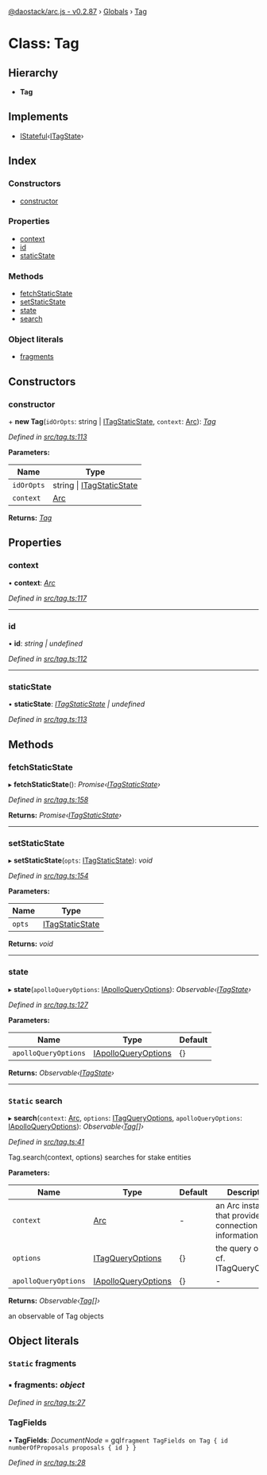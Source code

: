 [@daostack/arc.js - v0.2.87](../README.md) › [Globals](../globals.md) › [Tag](tag.md)

# Class: Tag

## Hierarchy

* **Tag**

## Implements

* [IStateful](../interfaces/istateful.md)‹[ITagState](../interfaces/itagstate.md)›

## Index

### Constructors

* [constructor](tag.md#constructor)

### Properties

* [context](tag.md#context)
* [id](tag.md#id)
* [staticState](tag.md#staticstate)

### Methods

* [fetchStaticState](tag.md#fetchstaticstate)
* [setStaticState](tag.md#setstaticstate)
* [state](tag.md#state)
* [search](tag.md#static-search)

### Object literals

* [fragments](tag.md#static-fragments)

## Constructors

###  constructor

\+ **new Tag**(`idOrOpts`: string | [ITagStaticState](../interfaces/itagstaticstate.md), `context`: [Arc](arc.md)): *[Tag](tag.md)*

*Defined in [src/tag.ts:113](https://github.com/daostack/alchemy-monorepo/blob/6a18bc5/packages/arc.js/src/tag.ts#L113)*

**Parameters:**

Name | Type |
------ | ------ |
`idOrOpts` | string &#124; [ITagStaticState](../interfaces/itagstaticstate.md) |
`context` | [Arc](arc.md) |

**Returns:** *[Tag](tag.md)*

## Properties

###  context

• **context**: *[Arc](arc.md)*

*Defined in [src/tag.ts:117](https://github.com/daostack/alchemy-monorepo/blob/6a18bc5/packages/arc.js/src/tag.ts#L117)*

___

###  id

• **id**: *string | undefined*

*Defined in [src/tag.ts:112](https://github.com/daostack/alchemy-monorepo/blob/6a18bc5/packages/arc.js/src/tag.ts#L112)*

___

###  staticState

• **staticState**: *[ITagStaticState](../interfaces/itagstaticstate.md) | undefined*

*Defined in [src/tag.ts:113](https://github.com/daostack/alchemy-monorepo/blob/6a18bc5/packages/arc.js/src/tag.ts#L113)*

## Methods

###  fetchStaticState

▸ **fetchStaticState**(): *Promise‹[ITagStaticState](../interfaces/itagstaticstate.md)›*

*Defined in [src/tag.ts:158](https://github.com/daostack/alchemy-monorepo/blob/6a18bc5/packages/arc.js/src/tag.ts#L158)*

**Returns:** *Promise‹[ITagStaticState](../interfaces/itagstaticstate.md)›*

___

###  setStaticState

▸ **setStaticState**(`opts`: [ITagStaticState](../interfaces/itagstaticstate.md)): *void*

*Defined in [src/tag.ts:154](https://github.com/daostack/alchemy-monorepo/blob/6a18bc5/packages/arc.js/src/tag.ts#L154)*

**Parameters:**

Name | Type |
------ | ------ |
`opts` | [ITagStaticState](../interfaces/itagstaticstate.md) |

**Returns:** *void*

___

###  state

▸ **state**(`apolloQueryOptions`: [IApolloQueryOptions](../interfaces/iapolloqueryoptions.md)): *Observable‹[ITagState](../interfaces/itagstate.md)›*

*Defined in [src/tag.ts:127](https://github.com/daostack/alchemy-monorepo/blob/6a18bc5/packages/arc.js/src/tag.ts#L127)*

**Parameters:**

Name | Type | Default |
------ | ------ | ------ |
`apolloQueryOptions` | [IApolloQueryOptions](../interfaces/iapolloqueryoptions.md) |  {} |

**Returns:** *Observable‹[ITagState](../interfaces/itagstate.md)›*

___

### `Static` search

▸ **search**(`context`: [Arc](arc.md), `options`: [ITagQueryOptions](../interfaces/itagqueryoptions.md), `apolloQueryOptions`: [IApolloQueryOptions](../interfaces/iapolloqueryoptions.md)): *Observable‹[Tag](tag.md)[]›*

*Defined in [src/tag.ts:41](https://github.com/daostack/alchemy-monorepo/blob/6a18bc5/packages/arc.js/src/tag.ts#L41)*

Tag.search(context, options) searches for stake entities

**Parameters:**

Name | Type | Default | Description |
------ | ------ | ------ | ------ |
`context` | [Arc](arc.md) | - | an Arc instance that provides connection information |
`options` | [ITagQueryOptions](../interfaces/itagqueryoptions.md) |  {} | the query options, cf. ITagQueryOptions |
`apolloQueryOptions` | [IApolloQueryOptions](../interfaces/iapolloqueryoptions.md) |  {} | - |

**Returns:** *Observable‹[Tag](tag.md)[]›*

an observable of Tag objects

## Object literals

### `Static` fragments

### ▪ **fragments**: *object*

*Defined in [src/tag.ts:27](https://github.com/daostack/alchemy-monorepo/blob/6a18bc5/packages/arc.js/src/tag.ts#L27)*

###  TagFields

• **TagFields**: *DocumentNode* =  gql`fragment TagFields on Tag {
      id
      numberOfProposals
      proposals { id }
    }`

*Defined in [src/tag.ts:28](https://github.com/daostack/alchemy-monorepo/blob/6a18bc5/packages/arc.js/src/tag.ts#L28)*
